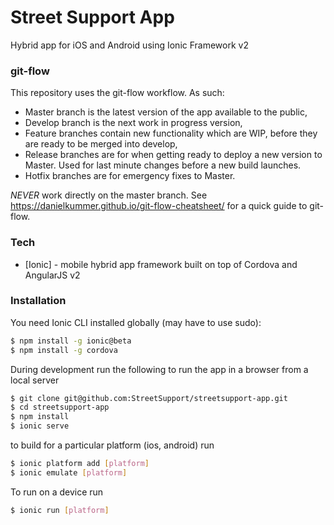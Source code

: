 # Street Support App

Hybrid app for iOS and Android using Ionic Framework v2

### git-flow

This repository uses the git-flow workflow. As such:

* Master branch is the latest version of the app available to the public,
* Develop branch is the next work in progress version,
* Feature branches contain new functionality which are WIP, before they are ready to be merged into develop,
* Release branches are for when getting ready to deploy a new version to Master. Used for last minute changes before a new build launches.
* Hotfix branches are for emergency fixes to Master.

*NEVER* work directly on the master branch. See https://danielkummer.github.io/git-flow-cheatsheet/ for a quick guide to git-flow.

### Tech

* [Ionic] - mobile hybrid app framework built on top of Cordova and AngularJS v2

### Installation

You need Ionic CLI installed globally (may have to use sudo):

```sh
$ npm install -g ionic@beta
$ npm install -g cordova
```
During development run the following to run the app in a browser from a local server

```sh
$ git clone git@github.com:StreetSupport/streetsupport-app.git
$ cd streetsupport-app
$ npm install
$ ionic serve
```
to build for a particular platform (ios, android) run

```sh
$ ionic platform add [platform]
$ ionic emulate [platform]
```

To run on  a device run

```sh
$ ionic run [platform]
```
